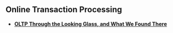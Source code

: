 ## Online Transaction Processing

- **[OLTP Through the Looking Glass, and What We Found There][lookingglass]**

[lookingglass]: oltp-through-the-looking-glass.md
